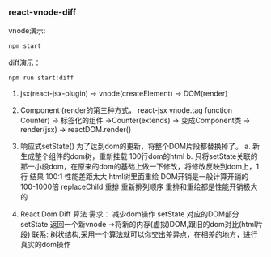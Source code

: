 ### react-vnode-diff

vnode演示:

```bash
npm start
```

diff演示：

```bash
npm run start:diff
```

1. jsx(react-jsx-plugin) -> vnode(createElement) -> DOM(render)

2. Component (render的第三种方式， react-jsx vnode.tag  function  Counter) -> 标签化的组件 ->Counter(extends) -> 变成Component类 -> render(jsx) -> reactDOM.render()

3. 响应式setState() 为了达到dom的更新，将整个DOM片段都替换掉了。
a. 新生成整个组件的dom树，重新挂载  100行dom的html
b. 只将setState关联的那一小段dom，在原来的dom的基础上做一下修改，将修改反映到dom上，1行
   结果 100:1  性能差距太大
   html树里面重绘  DOM开销是一般计算开销的100-1000倍   replaceChild
   重排 重新排列顺序
   重排和重绘都是性能开销极大的

4. React Dom Diff 算法
   需求： 减少dom操作
   setState 对应的DOM部分
   setState  返回一个新vnode ->将新的内存(虚拟)DOM,跟旧的dom对比(html片段)  联系: 树状结构,采用一个算法就可以你交出差异点，在相差的地方，进行真实的dom操作 